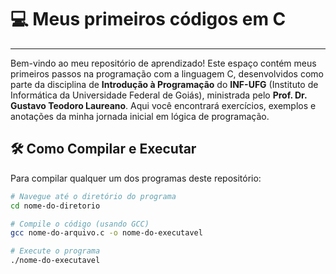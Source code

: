 # 💻 Meus primeiros códigos em C
---
Bem-vindo ao meu repositório de aprendizado! Este espaço contém meus primeiros passos na programação com a linguagem C, desenvolvidos como parte da disciplina de **Introdução à Programação** do **INF-UFG** (Instituto de Informática da Universidade Federal de Goiás), ministrada pelo **Prof. Dr. Gustavo Teodoro Laureano**. Aqui você encontrará exercícios, exemplos e anotações da minha jornada inicial em lógica de programação.
 
## 🛠️ Como Compilar e Executar

Para compilar qualquer um dos programas deste repositório:

```bash
# Navegue até o diretório do programa
cd nome-do-diretorio

# Compile o código (usando GCC)
gcc nome-do-arquivo.c -o nome-do-executavel

# Execute o programa
./nome-do-executavel
